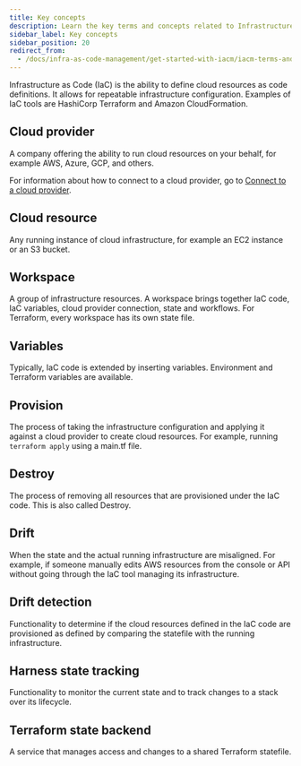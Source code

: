 ```yaml
---
title: Key concepts
description: Learn the key terms and concepts related to Infrastructure as Code Management.
sidebar_label: Key concepts
sidebar_position: 20
redirect_from:
  - /docs/infra-as-code-management/get-started-with-iacm/iacm-terms-and-concepts
---
```


Infrastructure as Code (IaC) is the ability to define cloud resources as code definitions. It allows for repeatable infrastructure configuration. Examples of IaC tools are HashiCorp Terraform and Amazon CloudFormation.

## Cloud provider

A company offering the ability to run cloud resources on your behalf, for example AWS, Azure, GCP, and others.

For information about how to connect to a cloud provider, go to [Connect to a cloud provider](/docs/category/cloud-providers).

## Cloud resource

Any running instance of cloud infrastructure, for example an EC2 instance or an S3 bucket.

## Workspace

A group of infrastructure resources. A workspace brings together IaC code, IaC variables, cloud provider connection, state and workflows. For Terraform, every workspace has its own state file.

## Variables

Typically, IaC code is extended by inserting variables. Environment and Terraform variables are available. 

## Provision

The process of taking the infrastructure configuration and applying it against a cloud provider to create cloud resources. For example, running `terraform apply` using a main.tf file.

## Destroy

The process of removing all resources that are provisioned under the IaC code. This is also called Destroy. 

## Drift 

When the state and the actual running infrastructure are misaligned. For example, if someone manually edits AWS resources from the console or API without going through the IaC tool managing its infrastructure.

## Drift detection

Functionality to determine if the cloud resources defined in the IaC code are provisioned as defined by comparing the statefile with the running infrastructure.

## Harness state tracking

Functionality to monitor the current state and to track changes to a stack over its lifecycle. 

## Terraform state backend

A service that manages access and changes to a shared Terraform statefile.
